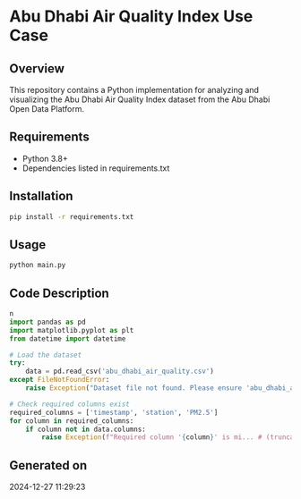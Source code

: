 # Abu Dhabi Air Quality Index Use Case

## Overview
This repository contains a Python implementation for analyzing and visualizing the Abu Dhabi Air Quality Index dataset from the Abu Dhabi Open Data Platform.

## Requirements
- Python 3.8+
- Dependencies listed in requirements.txt

## Installation
```bash
pip install -r requirements.txt
```

## Usage
```bash
python main.py
```

## Code Description
```python
n
import pandas as pd
import matplotlib.pyplot as plt
from datetime import datetime

# Load the dataset
try:
    data = pd.read_csv('abu_dhabi_air_quality.csv')
except FileNotFoundError:
    raise Exception("Dataset file not found. Please ensure 'abu_dhabi_air_quality.csv' is available.")

# Check required columns exist
required_columns = ['timestamp', 'station', 'PM2.5']
for column in required_columns:
    if column not in data.columns:
        raise Exception(f"Required column '{column}' is mi... # (truncated for brevity)
```

## Generated on
2024-12-27 11:29:23
